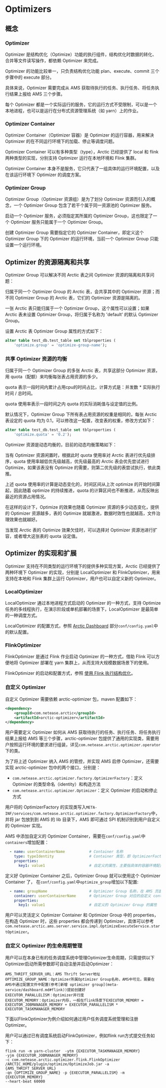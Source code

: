 # Optimizers

## 概念

### Optimizer

Optimizer 是结构优化（Optimize）功能的执行组件，结构优化时数据的转化、合并等文件读写操作，都依赖 Optimizer 来完成。

Optimizer 的功能比较单一，只负责结构优化功能 plan、execute、commit 三个步骤中的 execute 部分。

具体来说，Optimizer 需要完成从 AMS 获取待执行的任务、执行任务、将任务执行结果上报给 AMS 三个步骤。

每个 Optimizer 都是一个实际运行的服务，它的运行方式不受限制，可以是一个本地进程，也可以是运行在分布式资源管理系统（如 yarn）上的作业。

### Optimizer Container

Optimizer Container（Optimizer 容器）是 Optimizer 的运行容器，用来解决 Optimizer 的在不同运行环境下的加载、停止等调度问题。

Optimizer Container 可以有多种类型（type），Arctic 已经提供了 local 和 flink 两种类型的实现，分别支持 Optimizer 运行在本地环境和 Flink 集群。

Optimizer Container 本身不是服务，它只代表了一组具体的运行环境配置，以及在该运行环境下 Optimizer 的调度方案。

### Optimizer Group

Optimizer Group（Optimizer 资源组）是为了划分 Optimizer 资源而引入的概念，一个 Optimizer Group 包含了若干个属于同一资源池的 Optimizer 服务。

启动一个 Optimizer 服务，必须指定其所属的 Optimizer Group，这也限定了一个 Optimizer 服务只能属于一个 Optimizer Group。

创建 Optimizer Group 需要指定它的 Optimizer Container，即定义这个 Optimizer Group 下的 Optimizer 的运行环境，当前一个 Optimizer Group 只能设置一个运行环境。

## Optimizer 的资源隔离和共享

Optimizer Group 可以解决不同 Arctic 表之间 Optimizer 资源的隔离和共享问题： 

归属于同一个 Optimizer Group 的 Arctic 表，会共享其中的 Optimizer 资源；而不同 Optimizer Group 的 Arctic 表，它们的 
Optimizer 资源是隔离的。

一张 Arctic 表只能归属于一个 Optimizer Group，这个属性可以设置；如果 Arctic 表未设置 Optimizer Group，将归属于名称为 'default' 的默认 Optimizer Group。

设置 Arctic 表 Optimizer Group 属性的方式如下：

```sql
alter table test_db.test_table set tblproperties (
    'optimize.group' = 'optimize-group-name');
```

### 共享 Optimizer 资源的均衡

归属于同一个 Optimizer Group 的多张 Arctic 表，共享这部分 Optimizer 资源，用 quota（配额）来均衡每张表占用资源的多少。

quota 表示一段时间内累计占用cpu的时间占比，计算方式是：并发数 * 实际执行时间 / 总时间。

quota 使用率表示一段时间之内 quota 的实际消耗值与设定值的比例。

默认情况下，Optimizer Group 下所有表占用资源的权重是相同的，每张 Arctic 表设定的 quota 均为 0.1，可以修改这一配置，改变表的权重，修改方式如下：

```sql
alter table test_db.test_table set tblproperties (
    'optimize.quota' = '0.2');
```

Optimizer 资源是动态均衡的，目前的动态均衡策略如下：

当有 Optimizer 资源闲置时，根据此时 quota 使用率对 Arctic 表进行优先级排序，quota 使用率越低优先级越高，优先级最高的 Arctic 表会优先尝试进行 Optimize，如果该表没有 Optimize 的需要，则第二优先级的表尝试执行，依此类推。

上述 quota 使用率的计算是动态变化的，时间区间从上次 optimize 的开始时间算起，因此随着 optimize 的持续推进，quota 的计算区间也不断推进，从而反映出最近的资源占用情况。

在这样的设计下，Optimize 的效果也随着 Optimizer 资源的多少动态变化，提供的 Optimizer 资源越多，表的 Optimize 就越激进，数据时效性也就越高，文件治理效果也就越好。

当发现 Arctic 表的 Optimize 效果欠佳时，可以选择对 Optimizer 资源池进行扩容，或者增大这张表的 quota 设定值。


## Optimizer 的实现和扩展

Optimizer 支持在不同类型的运行环境下的提供多种实现方案，Arctic 已经提供了两种环境下 Optimizer 的实现，分别是 LocalOptimizer 和 FlinkOptimizer，用来支持在本地和 Flink 集群上运行 Optimizer，用户也可以自定义新的 
Optimizer。

### LocalOptimizer

LocalOptimizer 通过本地进程方式启动的 Optimizer 的一种方式，支持 Optimize 任务的多线程执行，在演示阶段或单机部署的场景下，LocalOptimizer 是最简单的一种调度方式。

LocalOptimizer 的配置方式，参照 [Arctic Dashboard](meta-service/dashboard.md) 部分`conf/config.yaml`中的默认配置。

### FlinkOptimizer

FlinkOptimizer 是通过 Flink 作业启动 Optimizer 的一种方式，借助 Flink 可以方便地将 Optimizer 部署在 yarn 集群上，从而支持大规模数据场景下的使用。

FlinkOptimizer 的启动和配置方式，参照 [使用 Flink 执行结构优化](meta-service/dashboard.md#flink)。

### 自定义 Optimizer

自定义 Optimizer 需要依赖 arctic-optimizer 包，maven 配置如下：

```xml
<dependency>
    <groupId>com.netease.arctic</groupId>
    <artifactId>arctic-optimizer</artifactId>
</dependency>
```

用户需要定义 Optimizer 如何从 AMS 获取待执行的任务、执行任务、将任务执行结果上报给 AMS 等三个步骤，arctic-optimizer 包提供了通用的实现类，需要用户按照运行环境的要求进行组装，详见`com.netease.arctic.optimizer.operator`下的类。

为了将上述 Optimizer 纳入 AMS 的管控，并实现 AMS 启停 Optimizer，还需要实现 arctic-optimizer 包中的两个接口，分别是：

- `com.netease.arctic.optimizer.factory.OptimizerFactory`：定义 Optimizer 的类型命名（identity）和构造方法
- `com.netease.arctic.optimizer.Optimizer`：定义 Optimizer 的启动和停止方式

用户将的 OptimizerFactory 的实现类写入`META-INF/services/com.netease.arctic.optimizer.factory.OptimizerFactory`中，并将 jar 包放到到 AMS 的 lib 目录下，AMS 即可通过 SPI 机制识别到用户自定义的 Optimizer 实现。

AMS 中添加自定义的 Optimizer Container，需要在`conf/config.yaml`中`containers`增加配置：

```yaml
  - name: userContainerName           # Container 名称
    type: typeIdentity                # Container 类型，即 OptimizerFactory 的 identity
    properties:
      key1: value1                    # 自定义的属性，主要指具体的容器环境配置
```

定义好 Optimizer Container 之后，Optimizer Group 就可以使用这个 Optimizer Container 了， 在`conf/config.yaml`中`optimize_group`增加以下配置:

```yaml
  - name: groupName                   # Optimizer Group 名称，在 AMS 页面中可见
    container: userContainerName      # Optimizer Group 对应的自定义 container 名称
    properties:
      key1: value1                    # 自定义的 Optimizer Group 的属性
```

用户可以灵活定义 Optimizer Container 和 Optimizer Group 中的 properties，在构造 Optimizer 时，这些 properties 都会传递到 Optimizer，具体可以参考`com.netease.arctic.ams.server.service.impl.OptimizeExecuteService.startOptimizer`。

### 自定义 Optimizer 的生命周期管理

用户可以在本身已有的任务调度系统中管理Optimizer生命周期，只需提供以下Optimizer启动所需参数即可自动注册并启动Optimizer：
```text
AMS_THRIFT_SERVER_URL：AMS Thrift Server地址
OPTIMIZE_GROUP_NAME：Optimizer所属Optimizer Group名称，AMS中可见，需要在AMS中通过配置文件中配置(参考[新增 optimizer group](meta-service/dashboard.md#flink))提前创建好
EXECUTOR_PARALLELISM：Optimizer并行度
EXECUTOR_MEMORY：Optimizer内存，一般在flink场景下EXECUTOR_MEMORY = EXECUTOR_JOBMANAGER_MEMORY + EXECUTOR_PARALLELISM * EXECUTOR_TASKMANAGER_MEMORY
```

下面以FlinkOptimizer为例介绍如何通过用户任务调度系统管理和注册Optimizer。

用户可以通过已有调度系统启动FlinkOptimizer，例如flink run方式提交任务如下：

```shell
flink run -m yarn-cluster  -ytm {EXECUTOR_TASKMANAGER_MEMORY} 
-yjm {EXECUTOR_JOBMANAGER_MEMORY} 
-c com.netease.arctic.optimizer.flink.FlinkOptimizer 
/ARCTIC_HOME/plugin/optimize/OptimizeJob.jar -a {AMS_THRIFT_SERVER_URL} 
-qn {OPTIMIZE_GROUP_NAME} -p {EXECUTOR_PARALLELISM} -m {EXECUTOR_MEMORY} 
--heart-beat 60000
```
